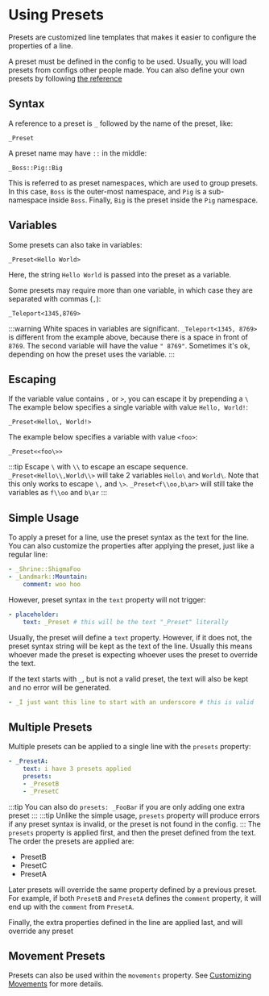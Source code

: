 # Using Presets
Presets are customized line templates that makes it easier to configure the properties of a line.

A preset must be defined in the config to be used.
Usually, you will load presets from configs other people made.
You can also define your own presets by following [the reference](./config/presets.md)

## Syntax
A reference to a preset is `_` followed by the name of the preset, like:
```
_Preset
```
A preset name may have `::` in the middle:
```
_Boss::Pig::Big
```
This is referred to as preset namespaces, which are used to group presets.
In this case, `Boss`
is the outer-most namespace, and `Pig` is a sub-namespace inside `Boss`.
Finally, `Big` is the preset inside the `Pig` namespace.

## Variables
Some presets can also take in variables:
```
_Preset<Hello World>
```
Here, the string `Hello World` is passed into the preset as a variable.

Some presets may require more than one variable, in which case they are
separated with commas (`,`):
```
_Teleport<1345,8769>
```
:::warning
White spaces in variables are significant. `_Teleport<1345, 8769>`
is different from the example above, because there is a space
in front of `8769`. The second variable will have the value `" 8769"`.
Sometimes it's ok, depending on how the preset uses the variable.
:::

## Escaping
If the variable value contains `,` or `>`, you can escape it by prepending a `\`
The example below specifies a single variable with value `Hello, World!`:
```
_Preset<Hello\, World!>
```
The example below specifies a variable with value `<foo>`:
```
_Preset<<foo\>>
```
:::tip
Escape `\` with `\\` to escape an escape sequence. `_Preset<Hello\\,World\\>` will take 2 variables `Hello\` and `World\`.
Note that this only works to escape `\,` and `\>`.
`_Preset<f\\oo,b\ar>` will still take the variables as `f\\oo` and `b\ar`
:::

## Simple Usage
To apply a preset for a line, use the preset syntax as the text for the line.
You can also customize the properties after applying the preset, just
like a regular line:
```yaml
- _Shrine::ShigmaFoo
- _Landmark::Mountain:
    comment: woo hoo
```
However, preset syntax in the `text` property will not trigger:
```yaml
- placeholder:
    text: _Preset # this will be the text "_Preset" literally
```

Usually, the preset will define a `text` property. However, if it does not,
the preset syntax string will be kept as the text of the line. Usually this means
whoever made the preset is expecting whoever uses the preset to override the text.

If the text starts with `_`, but is not a valid preset, the text will also be kept and no error will be generated.
```yaml
- _I just want this line to start with an underscore # this is valid
```

## Multiple Presets
Multiple presets can be applied to a single line with the `presets` property:
```yaml
- _PresetA:
    text: i have 3 presets applied
    presets:
    - _PresetB
    - _PresetC
```
:::tip
You can also do `presets: _FooBar` if you are only adding one extra preset
:::
:::tip
Unlike the simple usage, `presets` property will produce errors if 
any preset syntax is invalid, or the preset is not found in the config.
:::
The `presets` property is applied first, and then the preset
defined from the text. The order the presets are applied are:
- PresetB
- PresetC
- PresetA

Later presets will override the same property defined by a previous preset.
For example, if both `PresetB` and `PresetA` defines the `comment` property,
it will end up with the `comment` from `PresetA`.

Finally, the extra properties defined in the line are applied last, and will override any preset

## Movement Presets
Presets can also be used within the `movements` property.
See [Customizing Movements](./customizing-movements#presets) for more details.
